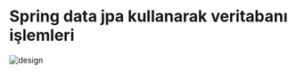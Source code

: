 # Spring data jpa kullanarak veritabanı işlemleri

![design](src/main/resources/book_store_design.png)

